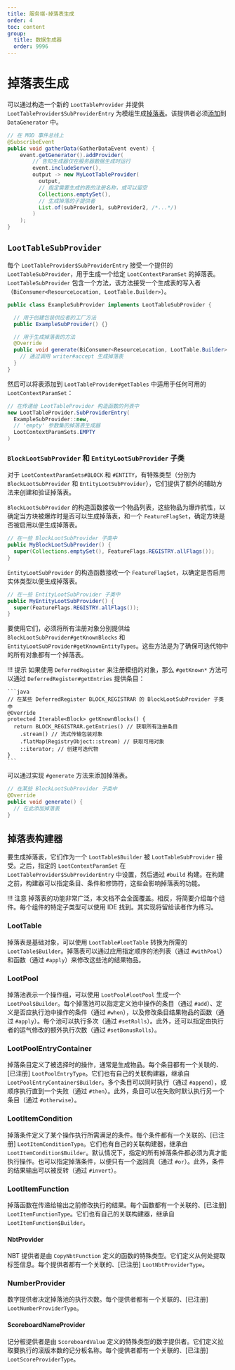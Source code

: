 ```yaml
---
title: 服务端-掉落表生成
order: 4
toc: content
group:
  title: 数据生成器
  order: 9996
---
```

掉落表生成
=====================

可以通过构造一个新的 `LootTableProvider` 并提供 `LootTableProvider$SubProviderEntry` 为模组生成[掉落表][loottable]。该提供者必须[添加][datagen]到 `DataGenerator` 中。

```java
// 在 MOD 事件总线上
@SubscribeEvent
public void gatherData(GatherDataEvent event) {
    event.getGenerator().addProvider(
        // 告知生成器仅在服务器数据生成时运行
        event.includeServer(),
        output -> new MyLootTableProvider(
          output,
          // 指定需要生成的表的注册名称，或可以留空
          Collections.emptySet(),
          // 生成掉落的子提供者
          List.of(subProvider1, subProvider2, /*...*/)
        )
    );
}
```

`LootTableSubProvider`
----------------------

每个 `LootTableProvider$SubProviderEntry` 接受一个提供的 `LootTableSubProvider`，用于生成一个给定 `LootContextParamSet` 的掉落表。`LootTableSubProvider` 包含一个方法，该方法接受一个生成表的写入者（`BiConsumer<ResourceLocation, LootTable.Builder>`）。

```java
public class ExampleSubProvider implements LootTableSubProvider {

  // 用于创建包装供应者的工厂方法
  public ExampleSubProvider() {}

  // 用于生成掉落表的方法
  @Override
  public void generate(BiConsumer<ResourceLocation, LootTable.Builder> writer) {
    // 通过调用 writer#accept 生成掉落表
  }
}
```

然后可以将表添加到 `LootTableProvider#getTables` 中适用于任何可用的 `LootContextParamSet`：

```java
// 在传递给 LootTableProvider 构造函数的列表中
new LootTableProvider.SubProviderEntry(
  ExampleSubProvider::new,
  // 'empty' 参数集的掉落表生成器
  LootContextParamSets.EMPTY
)
```

### `BlockLootSubProvider` 和 `EntityLootSubProvider` 子类

对于 `LootContextParamSets#BLOCK` 和 `#ENTITY`，有特殊类型（分别为 `BlockLootSubProvider` 和 `EntityLootSubProvider`），它们提供了额外的辅助方法来创建和验证掉落表。

`BlockLootSubProvider` 的构造函数接收一个物品列表，这些物品为爆炸抗性，以确定当方块被爆炸时是否可以生成掉落表，和一个 `FeatureFlagSet`，确定方块是否被启用以便生成掉落表。

```java
// 在一些 BlockLootSubProvider 子类中
public MyBlockLootSubProvider() {
  super(Collections.emptySet(), FeatureFlags.REGISTRY.allFlags());
}
```

`EntityLootSubProvider` 的构造函数接收一个 `FeatureFlagSet`，以确定是否启用实体类型以便生成掉落表。

```java
// 在一些 EntityLootSubProvider 子类中
public MyEntityLootSubProvider() {
  super(FeatureFlags.REGISTRY.allFlags());
}
```

要使用它们，必须将所有注册对象分别提供给 `BlockLootSubProvider#getKnownBlocks` 和 `EntityLootSubProvider#getKnownEntityTypes`。这些方法是为了确保可迭代物中的所有对象都有一个掉落表。

!!! 提示
    如果使用 `DeferredRegister` 来注册模组的对象，那么 `#getKnown*` 方法可以通过 `DeferredRegister#getEntries` 提供条目：

    ```java
    // 在某些 DeferredRegister BLOCK_REGISTRAR 的 BlockLootSubProvider 子类中
    @Override
    protected Iterable<Block> getKnownBlocks() {
      return BLOCK_REGISTRAR.getEntries() // 获取所有注册条目
        .stream() // 流式传输包装对象
        .flatMap(RegistryObject::stream) // 获取可用对象
        ::iterator; // 创建可迭代物
    }
    ```

可以通过实现 `#generate` 方法来添加掉落表。

```java
// 在某些 BlockLootSubProvider 子类中
@Override
public void generate() {
  // 在此添加掉落表
}
```

掉落表构建器
-------------------

要生成掉落表，它们作为一个 `LootTable$Builder` 被 `LootTableSubProvider` 接受。之后，指定的 `LootContextParamSet` 在 `LootTableProvider$SubProviderEntry` 中设置，然后通过 `#build` 构建。在构建之前，构建器可以指定条目、条件和修饰符，这些会影响掉落表的功能。

!!! 注意
    掉落表的功能非常广泛，本文档不会全面覆盖。相反，将简要介绍每个组件。每个组件的特定子类型可以使用 IDE 找到。其实现将留给读者作为练习。

### LootTable

掉落表是基础对象，可以使用 `LootTable#lootTable` 转换为所需的 `LootTable$Builder`。掉落表可以通过应用指定顺序的池列表（通过 `#withPool`）和函数（通过 `#apply`）来修改这些池的结果物品。

### LootPool

掉落池表示一个操作组，可以使用 `LootPool#lootPool` 生成一个 `LootPool$Builder`。每个掉落池可以指定定义池中操作的条目（通过 `#add`）、定义是否应执行池中操作的条件（通过 `#when`），以及修改条目结果物品的函数（通过 `#apply`）。每个池可以执行多次（通过 `#setRolls`）。此外，还可以指定由执行者的运气修改的额外执行次数（通过 `#setBonusRolls`）。

### LootPoolEntryContainer

掉落条目定义了被选择时的操作，通常是生成物品。每个条目都有一个关联的、[已注册] `LootPoolEntryType`。它们也有自己的关联构建器，继承自 `LootPoolEntryContainer$Builder`。多个条目可以同时执行（通过 `#append`），或顺序执行直到一个失败（通过 `#then`）。此外，条目可以在失败时默认执行另一个条目（通过 `#otherwise`）。

### LootItemCondition

掉落条件定义了某个操作执行所需满足的条件。每个条件都有一个关联的、[已注册] `LootItemConditionType`。它们也有自己的关联构建器，继承自 `LootItemCondition$Builder`。默认情况下，指定的所有掉落条件都必须为真才能执行操作。也可以指定掉落条件，以便只有一个返回真（通过 `#or`）。此外，条件的结果输出可以被反转（通过 `#invert`）。

### LootItemFunction

掉落函数在传递给输出之前修改执行的结果。每个函数都有一个关联的、[已注册] `LootItemFunctionType`。它们也有自己的关联构建器，继承自 `LootItemFunction$Builder`。

#### NbtProvider

NBT 提供者是由 `CopyNbtFunction` 定义的函数的特殊类型。它们定义从何处提取标签信息。每个提供者都有一个关联的、[已注册] `LootNbtProviderType`。

### NumberProvider

数字提供者决定掉落池的执行次数。每个提供者都有一个关联的、[已注册] `LootNumberProviderType`。

#### ScoreboardNameProvider

记分板提供者是由 `ScoreboardValue` 定义的特殊类型的数字提供者。它们定义拉取要执行的滚版本数的记分板名称。每个提供者都有一个关联的、[已注册] `LootScoreProviderType`。

[loottable]: ../../resources/server/loottables.md
[datagen]: ../index.md#data-providers
[registered]: ../../concepts/registries.md#registries-that-arent-forge-registries